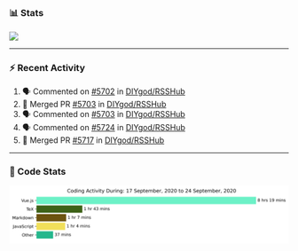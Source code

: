### :bar_chart: Stats

<a href="#">
  <img align="center" src="https://github-readme-stats.vercel.app/api?username=henryqw&count_private=true&show_icons=true" />
</a>
<!-- <a href="#">
  <img align="center" src="https://github-readme-stats-git-master.henryqw.vercel.app/api/top-langs/?username=HenryQW&layout=compact" />
</a> -->

---

### :zap: Recent Activity

<!--START_SECTION:activity-->

1. 🗣 Commented on [#5702](https://github.com/DIYgod/RSSHub/issues/5702) in [DIYgod/RSSHub](https://github.com/DIYgod/RSSHub)
2. 🎉 Merged PR [#5703](https://github.com/DIYgod/RSSHub/pull/5703) in [DIYgod/RSSHub](https://github.com/DIYgod/RSSHub)
3. 🗣 Commented on [#5703](https://github.com/DIYgod/RSSHub/issues/5703) in [DIYgod/RSSHub](https://github.com/DIYgod/RSSHub)
4. 🗣 Commented on [#5724](https://github.com/DIYgod/RSSHub/issues/5724) in [DIYgod/RSSHub](https://github.com/DIYgod/RSSHub)
5. 🎉 Merged PR [#5717](https://github.com/DIYgod/RSSHub/pull/5717) in [DIYgod/RSSHub](https://github.com/DIYgod/RSSHub)
<!--END_SECTION:activity-->

---

### :calendar: Code Stats

![WakaTime](https://github.com/HenryQW/HenryQW/blob/master/images/stat.svg)
